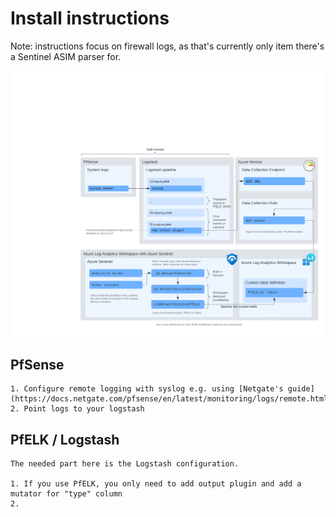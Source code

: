 # Install instructions

Note: instructions focus on firewall logs, as that's currently only item
there's a Sentinel ASIM parser for.

![architecture](pfelk-azure-sentinel-architecture.png)

## PfSense

    1. Configure remote logging with syslog e.g. using [Netgate's guide](https://docs.netgate.com/pfsense/en/latest/monitoring/logs/remote.html)
    2. Point logs to your logstash

## PfELK / Logstash

    The needed part here is the Logstash configuration.

    1. If you use PfELK, you only need to add output plugin and add a mutator for "type" column
    2. 



